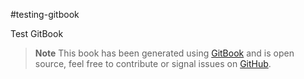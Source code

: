 #testing-gitbook

Test GitBook

> **Note** This book has been generated using [GitBook](http://www.gitbook.io) and is open source, feel free to contribute or signal issues on [GitHub](https://github.com/citizenmatt/testing-gitbook).

